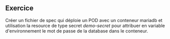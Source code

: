 ## Exercice

Créer un fichier de spec qui déploie un POD avec un conteneur mariadb et utilisation la resource de type secret *demo-secret* pour attribuer en variable d'environnement le mot de passe de la database dans le conteneur.